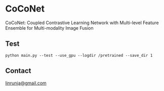 # CoCoNet
CoCoNet: Coupled Contrastive Learning Network with Multi-level Feature Ensemble for Multi-modality Image Fusion

## Test
`python main.py --test --use_gpu --logdir /pretrained --save_dir 1`

## Contact
linrunja@gmail.com

